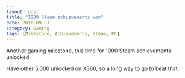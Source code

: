 ```yaml
---
layout: post
title: "1000 Steam achievements won"
date: 2016-09-21
category: Gaming
tags: [Milestone, Achievements, Steam, PC]
---
```


Another gaming milestone, this time for 1000 Steam achievements unlocked.

Have other 5,000 unlocked on X360, so a long way to go to beat that.